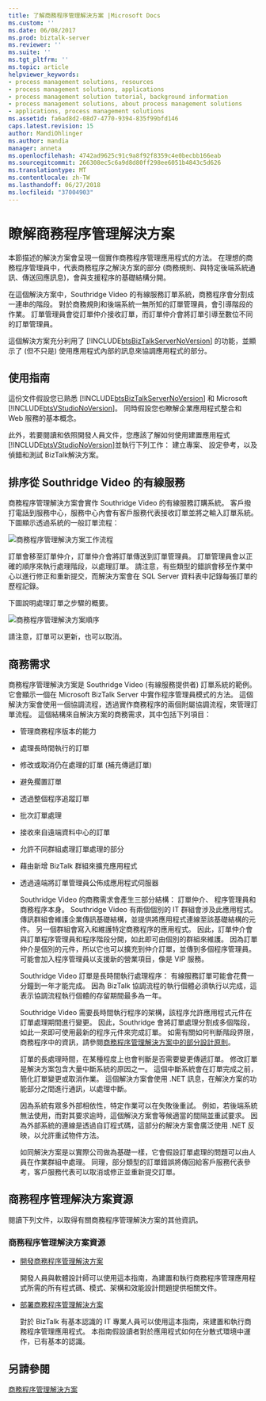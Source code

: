 ```yaml
---
title: 了解商務程序管理解決方案 |Microsoft Docs
ms.custom: ''
ms.date: 06/08/2017
ms.prod: biztalk-server
ms.reviewer: ''
ms.suite: ''
ms.tgt_pltfrm: ''
ms.topic: article
helpviewer_keywords:
- process management solutions, resources
- process management solutions, applications
- process management solution tutorial, background information
- process management solutions, about process management solutions
- applications, process management solutions
ms.assetid: fa6ad8d2-08d7-4770-9394-835f99bfd146
caps.latest.revision: 15
author: MandiOhlinger
ms.author: mandia
manager: anneta
ms.openlocfilehash: 4742ad9625c91c9a8f92f8359c4e0becbb166eab
ms.sourcegitcommit: 266308ec5c6a9d8d80ff298ee6051b4843c5d626
ms.translationtype: MT
ms.contentlocale: zh-TW
ms.lasthandoff: 06/27/2018
ms.locfileid: "37004903"
---
```

# <a name="understanding-the-business-process-management-solution"></a>瞭解商務程序管理解決方案
本節描述的解決方案會呈現一個實作商務程序管理應用程式的方法。 在理想的商務程序管理員中，代表商務程序之解決方案的部分 (商務規則、與特定後端系統通訊、傳送回應訊息)，會與支援程序的基礎結構分開。  
  
 在這個解決方案中，Southridge Video 的有線服務訂單系統，商務程序會分割成一連串的階段。 對於商務規則和後端系統一無所知的訂單管理員，會引導階段的作業。 訂單管理員會從訂單仲介接收訂單，而訂單仲介會將訂單引導至數位不同的訂單管理員。  
  
 這個解決方案充分利用了 [!INCLUDE[btsBizTalkServerNoVersion](../includes/btsbiztalkservernoversion-md.md)] 的功能，並顯示了 (但不只是) 使用應用程式內部的訊息來協調應用程式的部分。  
  
## <a name="reader-guidance"></a>使用指南  
 這份文件假設您已熟悉 [!INCLUDE[btsBizTalkServerNoVersion](../includes/btsbiztalkservernoversion-md.md)] 和 Microsoft [!INCLUDE[btsVStudioNoVersion](../includes/btsvstudionoversion-md.md)]。 同時假設您也瞭解企業應用程式整合和 Web 服務的基本概念。  
  
 此外，若要閱讀和依照開發人員文件，您應該了解如何使用建置應用程式[!INCLUDE[btsVStudioNoVersion](../includes/btsvstudionoversion-md.md)]並執行下列工作： 建立專案、 設定參考，以及偵錯和測試 BizTalk解決方案。  
  
## <a name="ordering-cable-service-from-southridge-video"></a>排序從 Southridge Video 的有線服務  
 商務程序管理解決方案會實作 Southridge Video 的有線服務訂購系統。 客戶撥打電話到服務中心，服務中心內會有客戶服務代表接收訂單並將之輸入訂單系統。 下圖顯示透過系統的一般訂單流程：  
  
 ![商務程序管理解決方案工作流程](../core/media/business-process-manager-solution-work-flow.gif "Business_Process_Manager_Solution_Work_Flow")  
  
 訂單會移至訂單仲介，訂單仲介會將訂單傳送到訂單管理員。 訂單管理員會以正確的順序來執行處理階段，以處理訂單。 請注意，有些類型的錯誤會移至作業中心以進行修正和重新提交，而解決方案會在 SQL Server 資料表中記錄每張訂單的歷程記錄。  
  
 下圖說明處理訂單之步驟的概要。  
  
 ![商務程序管理解決方案順序](../core/media/business-process-manager-solution-sequence.gif "Business_Process_Manager_Solution_Sequence")  
  
 請注意，訂單可以更新，也可以取消。  
  
## <a name="business-requirements"></a>商務需求  
 商務程序管理解決方案是 Southridge Video (有線服務提供者) 訂單系統的範例。 它會顯示一個在 Microsoft BizTalk Server 中實作程序管理員模式的方法。 這個解決方案會使用一個協調流程，透過實作商務程序的兩個附屬協調流程，來管理訂單流程。 這個結構來自解決方案的商務需求，其中包括下列項目：  
  
- 管理商務程序版本的能力  
  
- 處理長時間執行的訂單  
  
- 修改或取消仍在處理的訂單 (補充傳遞訂單)  
  
- 避免擱置訂單  
  
- 透過整個程序追蹤訂單  
  
- 批次訂單處理  
  
- 接收來自遠端資料中心的訂單  
  
- 允許不同群組處理訂單處理的部分  
  
- 藉由新增 BizTalk 群組來擴充應用程式  
  
- 透過遠端將訂單管理員公佈成應用程式伺服器  
  
  Southridge Video 的商務需求會產生三部分結構： 訂單仲介、 程序管理員和商務程序本身。 Southridge Video 有兩個個別的 IT 群組會涉及此應用程式。 傳訊群組會維護企業傳訊基礎結構，並提供將應用程式連線至該基礎結構的元件。 另一個群組會寫入和維護特定商務程序的應用程式。 因此，訂單仲介會與訂單程序管理員和程序階段分開，如此即可由個別的群組來維護。 因為訂單仲介是個別的元件，所以它也可以擴充到仲介訂單，並傳到多個程序管理員。 可能會加入程序管理員以支援新的營業項目，像是 VIP 服務。  
  
  Southridge Video 訂單是長時間執行處理程序： 有線服務訂單可能會花費一分鐘到一年才能完成。 因為 BizTalk 協調流程的執行個體必須執行以完成，這表示協調流程執行個體的存留期間最多為一年。  
  
  Southridge Video 需要長時間執行程序的架構，該程序允許應用程式元件在訂單處理期間進行變更。 因此，Southridge 會將訂單處理分割成多個階段，如此一來即可使用最新的程序元件來完成訂單。 如需有關如何判斷階段界限，商務程序中的資訊，請參閱[商務程序管理解決方案中的部分設計原則](../core/some-design-principles-in-the-business-process-management-solution.md)。  
  
  訂單的長處理時間，在某種程度上也會判斷是否需要變更傳遞訂單。 修改訂單是解決方案包含大量中斷系統的原因之一。 這個中斷系統會在訂單完成之前，簡化訂單變更或取消作業。 這個解決方案會使用 .NET 訊息，在解決方案的功能部分之間進行通訊，以處理中斷。  
  
  因為系統有眾多外部相依性，特定作業可以在失敗後重試。 例如，若後端系統無法使用，而對其要求逾時，這個解決方案會等候適當的間隔並重試要求。 因為外部系統的連線是透過自訂程式碼，這部分的解決方案會廣泛使用 .NET 反映，以允許重試物件方法。  
  
  如同解決方案是以實際公司做為基礎一樣，它會假設訂單處理的問題可以由人員在作業群組中處理。 同理，部分類型的訂單錯誤將傳回給客戶服務代表參考，客戶服務代表可以取消或修正並重新提交訂單。  
  
## <a name="business-process-management-solution-resources"></a>商務程序管理解決方案資源  
 閱讀下列文件，以取得有關商務程序管理解決方案的其他資訊。  
  
### <a name="business-process-management-solution-resources"></a>商務程序管理解決方案資源  
  
-   [開發商務程序管理解決方案](../core/developing-a-business-process-management-solution.md)  
  
     開發人員與軟體設計師可以使用這本指南，為建置和執行商務程序管理應用程式所需的所有程式碼、模式、架構和效能設計問題提供相關文件。  
  
-   [部署商務程序管理解決方案](../core/deploying-the-business-process-management-solution.md)  
  
     對於 BizTalk 有基本認識的 IT 專業人員可以使用這本指南，來建置和執行商務程序管理應用程式。 本指南假設讀者對於應用程式如何在分散式環境中運作，已有基本的認識。  
  
## <a name="see-also"></a>另請參閱  
 [商務程序管理解決方案](../core/business-process-management-solution.md)